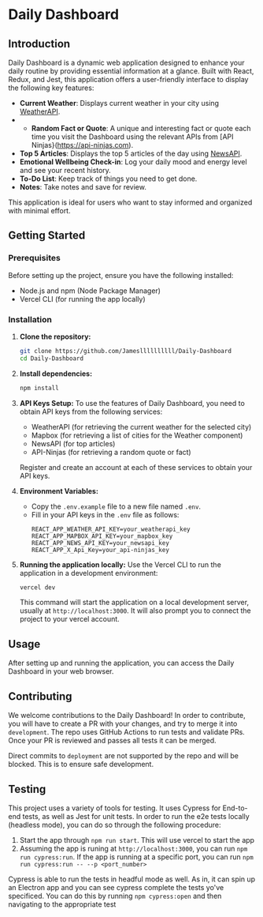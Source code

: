 # Daily Dashboard

## Introduction

Daily Dashboard is a dynamic web application designed to enhance your daily routine by providing essential information at a glance. Built with React, Redux, and Jest, this application offers a user-friendly interface to display the following key features:

- **Current Weather**: Displays current weather in your city using [WeatherAPI](https://weatherapi.com).
- - **Random Fact or Quote**: A unique and interesting fact or quote each time you visit the Dashboard using the relevant APIs from [API Ninjas}(https://api-ninjas.com).
- **Top 5 Articles**: Displays the top 5 articles of the day using [NewsAPI](https://newsapi.org/s/google-news-api).
- **Emotional Wellbeing Check-in**: Log your daily mood and energy level and see your recent history.
- **To-Do List**: Keep track of things you need to get done.
- **Notes**: Take notes and save for review.

This application is ideal for users who want to stay informed and organized with minimal effort.

## Getting Started

### Prerequisites

Before setting up the project, ensure you have the following installed:

- Node.js and npm (Node Package Manager)
- Vercel CLI (for running the app locally)

### Installation

1. **Clone the repository:**

   ```bash
   git clone https://github.com/Jamesllllllllll/Daily-Dashboard
   cd Daily-Dashboard
   ```

2. **Install dependencies:**

   ```bash
   npm install
   ```

3. **API Keys Setup:**
   To use the features of Daily Dashboard, you need to obtain API keys from the following services:

   - WeatherAPI (for retrieving the current weather for the selected city)
   - Mapbox (for retrieving a list of cities for the Weather component)
   - NewsAPI (for top articles)
   - API-Ninjas (for retrieving a random quote or fact)

   Register and create an account at each of these services to obtain your API keys.

4. **Environment Variables:**

   - Copy the `.env.example` file to a new file named `.env`.
   - Fill in your API keys in the `.env` file as follows:
     ```
     REACT_APP_WEATHER_API_KEY=your_weatherapi_key
     REACT_APP_MAPBOX_API_KEY=your_mapbox_key
     REACT_APP_NEWS_API_KEY=your_newsapi_key
     REACT_APP_X_Api_Key=your_api-ninjas_key
     ```

5. **Running the application locally:**
   Use the Vercel CLI to run the application in a development environment:
   ```bash
   vercel dev
   ```
   This command will start the application on a local development server, usually at `http://localhost:3000`. It will also prompt you to connect the project to your vercel account.

## Usage

After setting up and running the application, you can access the Daily Dashboard in your web browser.

## Contributing

We welcome contributions to the Daily Dashboard! In order to contribute, you will have to create a PR with your changes, and try to merge it into `development`. The repo uses GitHub Actions to run tests and validate PRs. Once your PR is reviewed and passes all tests it can be merged.

Direct commits to `deployment` are not supported by the repo and will be blocked. This is to ensure safe development.

## Testing

This project uses a variety of tools for testing. It uses Cypress for End-to-end tests, as well as Jest for unit tests. In order to run the e2e tests locally (headless mode), you can do so through the following procedure:

1. Start the app through `npm run start`. This will use vercel to start the app
2. Assuming the app is runing at `http://localhost:3000`, you can run `npm run cypress:run`. If the app is running at a specific port, you can run `npm run cypress:run -- --p <port_number>`

Cypress is able to run the tests in headful mode as well. As in, it can spin up an Electron app and you can see cypress complete the tests yo've specificed. You can do this by running `npm cypress:open` and then navigating to the appropriate test
